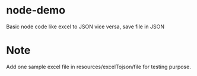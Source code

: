 # node-demo
Basic node code like excel to JSON vice versa, save file in JSON

# Note
Add one sample excel file in resources/excelTojson/file for testing purpose.